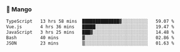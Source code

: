 ### 🥭 Mango

<!--START_SECTION:waka-->

```txt
TypeScript   13 hrs 58 mins  ██████████████▓░░░░░░░░░░   59.07 %
Vue.js       4 hrs 36 mins   █████░░░░░░░░░░░░░░░░░░░░   19.47 %
JavaScript   3 hrs 25 mins   ███▓░░░░░░░░░░░░░░░░░░░░░   14.48 %
Bash         40 mins         ▓░░░░░░░░░░░░░░░░░░░░░░░░   02.86 %
JSON         23 mins         ▒░░░░░░░░░░░░░░░░░░░░░░░░   01.63 %
```

<!--END_SECTION:waka-->
